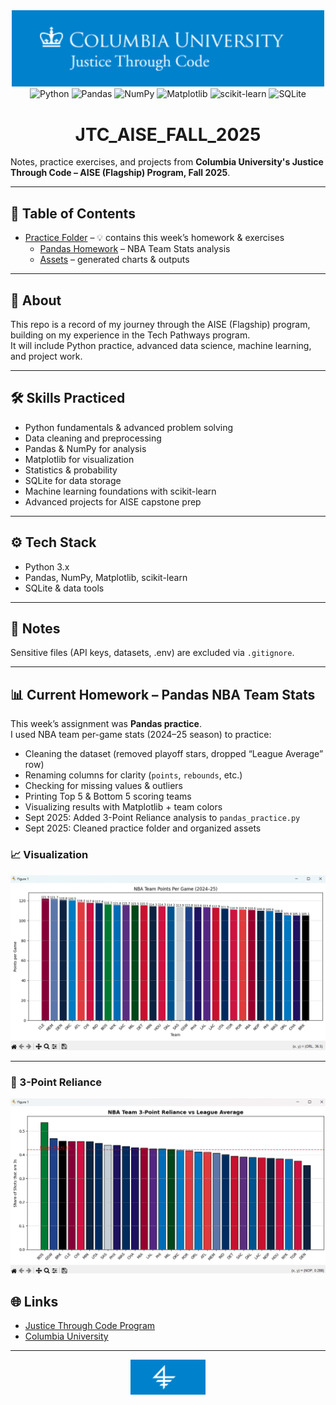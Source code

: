 <div align="center">
  <img src="assets/columbia.png" alt="Columbia University - Justice Through Code" width="500">
</div>

<div align="center">

<img alt="Python" src="https://img.shields.io/badge/Python-3.x-3776AB?logo=python&logoColor=white">
<img alt="Pandas" src="https://img.shields.io/badge/Pandas-Data-150458?logo=pandas&logoColor=white">
<img alt="NumPy" src="https://img.shields.io/badge/NumPy-Data-013243?logo=numpy&logoColor=white">
<img alt="Matplotlib" src="https://img.shields.io/badge/Matplotlib-Visualization-11557c?logo=plotly&logoColor=white">
<img alt="scikit-learn" src="https://img.shields.io/badge/scikit--learn-ML-F7931E?logo=scikitlearn&logoColor=white">
<img alt="SQLite" src="https://img.shields.io/badge/SQLite-DB-003B57?logo=sqlite&logoColor=white">

</div>

<h1 align="center">JTC_AISE_FALL_2025</h1>

Notes, practice exercises, and projects from **Columbia University's Justice Through Code – AISE (Flagship) Program, Fall 2025**.  

---

## 📖 Table of Contents
- [Practice Folder](practice) – 💡 contains this week’s homework & exercises
  - [Pandas Homework](practice/pandas_practice.py) – NBA Team Stats analysis
  - [Assets](practice/assets) – generated charts & outputs

---

## 📝 About
This repo is a record of my journey through the AISE (Flagship) program, building on my experience in the Tech Pathways program.  
It will include Python practice, advanced data science, machine learning, and project work.

---

## 🛠️ Skills Practiced
- Python fundamentals & advanced problem solving  
- Data cleaning and preprocessing  
- Pandas & NumPy for analysis  
- Matplotlib for visualization  
- Statistics & probability  
- SQLite for data storage  
- Machine learning foundations with scikit-learn  
- Advanced projects for AISE capstone prep  

---

## ⚙️ Tech Stack
- Python 3.x  
- Pandas, NumPy, Matplotlib, scikit-learn  
- SQLite & data tools  

---

## 📌 Notes
Sensitive files (API keys, datasets, .env) are excluded via `.gitignore`.  

---


## 📊 Current Homework – Pandas NBA Team Stats

This week’s assignment was **Pandas practice**.  
I used NBA team per-game stats (2024–25 season) to practice:

- Cleaning the dataset (removed playoff stars, dropped “League Average” row)  
- Renaming columns for clarity (`points`, `rebounds`, etc.)  
- Checking for missing values & outliers  
- Printing Top 5 & Bottom 5 scoring teams  
- Visualizing results with Matplotlib + team colors  
- Sept 2025: Added 3-Point Reliance analysis to `pandas_practice.py`
- Sept 2025: Cleaned practice folder and organized assets

### 📈 Visualization
<div align="center">
  <img src="practice/assets/team_points_per_game.png" alt="NBA Team Points Per Game Chart" width="700">
</div>

---

### 🏀 3-Point Reliance
<div align="center">
  <img src="practice/assets/3pt_reliance_w_league_avg_in_red.png" width="700">
</div>

## 🌐 Links
- [Justice Through Code Program](https://justicethroughcode.org/)  
- [Columbia University](https://www.columbia.edu/)  

---

<div align="center">
  <img src="assets/jtc.png" alt="Justice Through Code Logo" width="120">
</div>
